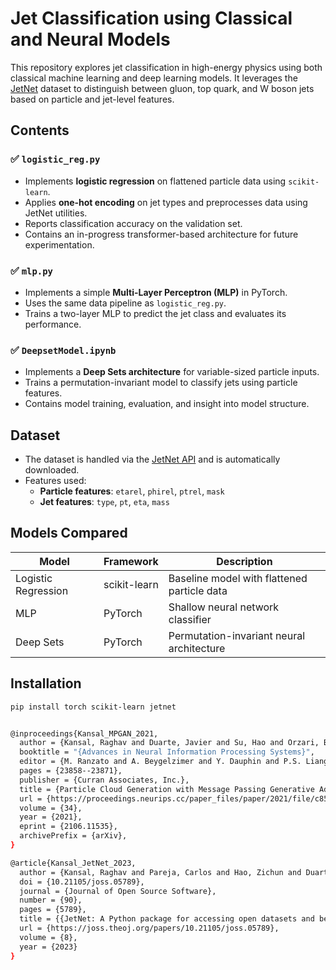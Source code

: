 # Jet Classification using Classical and Neural Models

This repository explores jet classification in high-energy physics using both classical machine learning and deep learning models. It leverages the [JetNet](https://github.com/jet-net/JetNet/tree/main) dataset to distinguish between gluon, top quark, and W boson jets based on particle and jet-level features.

## Contents

### ✅ `logistic_reg.py`
- Implements **logistic regression** on flattened particle data using `scikit-learn`.
- Applies **one-hot encoding** on jet types and preprocesses data using JetNet utilities.
- Reports classification accuracy on the validation set.
- Contains an in-progress transformer-based architecture for future experimentation.

### ✅ `mlp.py`
- Implements a simple **Multi-Layer Perceptron (MLP)** in PyTorch.
- Uses the same data pipeline as `logistic_reg.py`.
- Trains a two-layer MLP to predict the jet class and evaluates its performance.

### ✅ `DeepsetModel.ipynb`
- Implements a **Deep Sets architecture** for variable-sized particle inputs.
- Trains a permutation-invariant model to classify jets using particle features.
- Contains model training, evaluation, and insight into model structure.

## Dataset

- The dataset is handled via the [JetNet API](https://github.com/jet-net/JetNet/tree/main) and is automatically downloaded.
- Features used:
  - **Particle features**: `etarel`, `phirel`, `ptrel`, `mask`
  - **Jet features**: `type`, `pt`, `eta`, `mass`

## Models Compared

| Model              | Framework     | Description                                 |
|--------------------|---------------|---------------------------------------------|
| Logistic Regression| scikit-learn  | Baseline model with flattened particle data |
| MLP                | PyTorch       | Shallow neural network classifier           |
| Deep Sets          | PyTorch       | Permutation-invariant neural architecture   |

## Installation

```bash
pip install torch scikit-learn jetnet


@inproceedings{Kansal_MPGAN_2021,
  author = {Kansal, Raghav and Duarte, Javier and Su, Hao and Orzari, Breno and Tomei, Thiago and Pierini, Maurizio and Touranakou, Mary and Vlimant, Jean-Roch and Gunopulos, Dimitrios},
  booktitle = "{Advances in Neural Information Processing Systems}",
  editor = {M. Ranzato and A. Beygelzimer and Y. Dauphin and P.S. Liang and J. Wortman Vaughan},
  pages = {23858--23871},
  publisher = {Curran Associates, Inc.},
  title = {Particle Cloud Generation with Message Passing Generative Adversarial Networks},
  url = {https://proceedings.neurips.cc/paper_files/paper/2021/file/c8512d142a2d849725f31a9a7a361ab9-Paper.pdf},
  volume = {34},
  year = {2021},
  eprint = {2106.11535},
  archivePrefix = {arXiv},
}

@article{Kansal_JetNet_2023,
  author = {Kansal, Raghav and Pareja, Carlos and Hao, Zichun and Duarte, Javier},
  doi = {10.21105/joss.05789},
  journal = {Journal of Open Source Software},
  number = {90},
  pages = {5789},
  title = {{JetNet: A Python package for accessing open datasets and benchmarking machine learning methods in high energy physics}},
  url = {https://joss.theoj.org/papers/10.21105/joss.05789},
  volume = {8},
  year = {2023}
}
